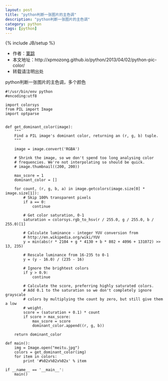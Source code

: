 ```yaml
---
layout: post
title: "python判断一张图片的主色调"
description: "python判断一张图片的主色调"
category: python
tags: [python]
---
```

{% include JB/setup %}

<ul>
    <li>作者：<a href="http://weibo.com/xpmozong" target="blank">寞踪</a></li>
    <li>本文地址：http://xpmozong.github.io/python/2013/04/02/python-pic-color/</li>
    <li>转载请注明出处</li>
</ul>

<p>python判断一张图片的主色调，多个颜色</p>

    #!/usr/bin/env python
    #encoding:utf8

    import colorsys
    from PIL import Image
    import optparse


    def get_dominant_color(image):
        """
        Find a PIL image's dominant color, returning an (r, g, b) tuple.
        """

        image = image.convert('RGBA')

        # Shrink the image, so we don't spend too long analysing color
        # frequencies. We're not interpolating so should be quick.
        # image.thumbnail((200, 200))

        max_score = 1
        dominant_color = []

        for count, (r, g, b, a) in image.getcolors(image.size[0] * image.size[1]):
            # Skip 100% transparent pixels
            if a == 0:
                continue

            # Get color saturation, 0-1
            saturation = colorsys.rgb_to_hsv(r / 255.0, g / 255.0, b / 255.0)[1]

            # Calculate luminance - integer YUV conversion from
            # http://en.wikipedia.org/wiki/YUV
            y = min(abs(r * 2104 + g * 4130 + b * 802 + 4096 + 131072) >> 13, 235)

            # Rescale luminance from 16-235 to 0-1
            y = (y - 16.0) / (235 - 16)

            # Ignore the brightest colors
            if y > 0.9:
                continue

            # Calculate the score, preferring highly saturated colors.
            # Add 0.1 to the saturation so we don't completely ignore grayscale
            # colors by multiplying the count by zero, but still give them a low
            # weight.
            score = (saturation + 0.1) * count
            if score > max_score:
                max_score = score
                dominant_color.append((r, g, b))

        return dominant_color

    def main():
        img = Image.open("meitu.jpg")
        colors = get_dominant_color(img)
        for item in colors:
            print '#%02x%02x%02x' % item

    if __name__ == '__main__':
        main()
